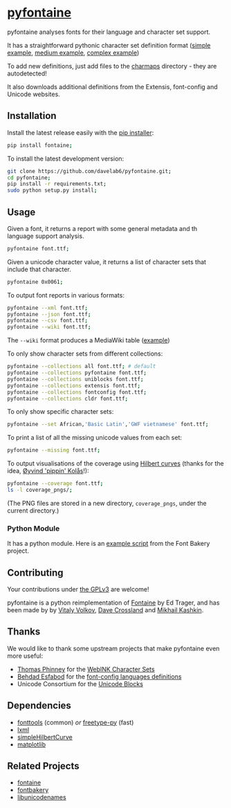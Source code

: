 [pyfontaine](http://documentup.com/davelab6/pyfontaine)
===========

pyfontaine analyses fonts for their language and character set support. 

It has a straightforward pythonic character set definition format ([simple example](https://github.com/davelab6/pyfontaine/blob/master/fontaine/charmaps/africaan.py), [medium example](https://github.com/davelab6/pyfontaine/blob/master/fontaine/charmaps/armenian.py), [complex example](https://github.com/davelab6/pyfontaine/blob/master/fontaine/charmaps/polish.py))

To add new definitions, just add files to the [charmaps](https://github.com/davelab6/pyfontaine/tree/master/fontaine/charmaps) directory - they are autodetected!

It also downloads additional definitions from the Extensis, font-config and Unicode websites.


Installation
---------------

Install the latest release easily with the [pip installer](http://www.pip-installer.org):
```sh
pip install fontaine;
```
To install the latest development version:
```sh
git clone https://github.com/davelab6/pyfontaine.git;
cd pyfontaine;
pip install -r requirements.txt;
sudo python setup.py install;
```

Usage
-----

Given a font, it returns a report with some general metadata and th language support analysis. 
```sh
pyfontaine font.ttf;
```

Given a unicode character value, it returns a list of character sets that include that character.
```sh
pyfontaine 0x0061;
```

To output font reports in various formats:
```sh
pyfontaine --xml font.ttf;
pyfontaine --json font.ttf;
pyfontaine --csv font.ttf;
pyfontaine --wiki font.ttf;
```
The `--wiki` format produces a MediaWiki table ([example](https://en.wikipedia.org/wiki/DejaVu_fonts#Unicode_coverage))

To only show character sets from different collections:
```sh
pyfontaine --collections all font.ttf; # default
pyfontaine --collections pyfontaine font.ttf;
pyfontaine --collections uniblocks font.ttf;
pyfontaine --collections extensis font.ttf;
pyfontaine --collections fontconfig font.ttf;
pyfontaine --collections cldr font.ttf;
```

To only show specific character sets:
```sh
pyfontaine --set African,'Basic Latin','GWF vietnamese' font.ttf;
```

To print a list of all the missing unicode values from each set:
```sh
pyfontaine --missing font.ttf;
```

To output visualisations of the coverage using [Hilbert curves](http://en.wikipedia.org/wiki/Hilbert_curve) (thanks for the idea, [Øyvind 'pippin' Kolås](http://github.com/hodefoting)!):
```sh
pyfontaine --coverage font.ttf;
ls -l coverage_pngs/;
```
(The PNG files are stored in a new directory, `coverage_pngs`, under the current directory.)

### Python Module

It has a python module. Here is an [example script](https://github.com/xen/fontbakery/blob/master/scripts/famchar.py) from the Font Bakery project.

Contributing
----------------

Your contributions under [the GPLv3](LICENSE.txt) are welcome!

pyfontaine is a python reimplementation of [Fontaine](http://fontaine.sf.net) by Ed Trager, and has been made by by [Vitaly Volkov](http://github.com/hash3g), [Dave Crossland](http://github.com/davelab6) and [Mikhail Kashkin](http://github.com/xen). 

Thanks
--------

We would like to thank some upstream projects that make pyfontaine even more useful:
* [Thomas Phinney](http://www.thomasphinney.com/) for the [WebINK Character Sets](http://blog.webink.com/custom-font-subsetting-for-faster-websites/)
* [Behdad Esfabod](http://behdad.org) for the [font-config languages definitions](http://cgit.freedesktop.org/fontconfig/tree/fc-lang)
* Unicode Consortium for the [Unicode Blocks](http://www.unicode.org/Public/UNIDATA/Blocks.txt)

Dependencies
------------

* [fonttools](https://github.com/behdad/fonttools) (common) _or_ [freetype-py](http://code.google.com/p/freetype-py) (fast)
* [lxml](http://pypi.python.org/pypi/lxml)
* [simpleHilbertCurve](https://github.com/dentearl/simpleHilbertCurve)
* [matplotlib](https://pypi.python.org/pypi/matplotlib)

Related Projects
------------

* [fontaine](http://fontaine.sf.net)
* [fontbakery](https://github.com/xen/fontbakery)
* [libunicodenames](https://bitbucket.org/sortsmill/libunicodenames)
